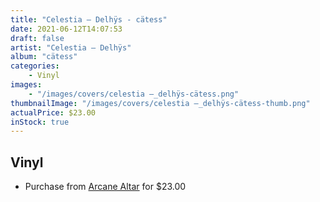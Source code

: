 ```yaml
---
title: "Celestia – Delhÿs - cätess"
date: 2021-06-12T14:07:53
draft: false
artist: "Celestia – Delhÿs"
album: "cätess"
categories:
    - Vinyl
images:
    - "/images/covers/celestia –_delhÿs-cätess.png"
thumbnailImage: "/images/covers/celestia –_delhÿs-cätess-thumb.png"
actualPrice: $23.00
inStock: true
---
```


## Vinyl
* Purchase from [Arcane Altar](https://arcanealtar.bigcartel.com/product/celestia-delhys-catess-10-mlp) for $23.00
